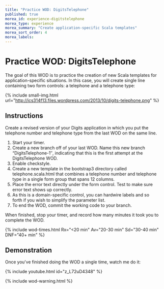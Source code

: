 ```yaml
---
title: "Practice WOD: DigitsTelephone"
published: true
morea_id: experience-digitstelephone
morea_type: experience
morea_summary: "Create application-specific Scala templates"
morea_sort_order: 4
morea_labels:
---
```


# Practice WOD: DigitsTelephone

The goal of this WOD is to practice the creation of new Scala templates for application-specific situations.  In this case, you will create single line containing two form controls: a telephone and a telephone type:

{% include small-img.html url="http://ics314f13.files.wordpress.com/2013/10/digits-telephone.png" %}

## Instructions

Create a revised version of your Digits application in which you put the telephone number and telephone type from the last WOD on the same line. 

  1. Start your timer.
  2. Create a new branch off of your last WOD. Name this new branch “DigitsTelephone-1″, indicating that this is the first attempt at the DigitsTelephone WOD.
  3. Enable checkstyle.
  4. Create a new template in the bootstrap3 directory called telephone.scala.html that combines a telephone number and telephone type in a single form group that spans 12 columns.
  5. Place the error text directly under the form control.  Test to make sure error text shows up correctly.
  6. As this is a domain-specific control, you can hardwire labels and so forth if you wish to simplify the parameter list.
  7. To end the WOD, commit the working code to your branch.

When finished, stop your timer, and record how many minutes it took you to complete the WOD. 

{% include wod-times.html Rx="<20 min" Av="20-30 min" Sd="30-40 min" DNF="40+ min" %}

## Demonstration

Once you've finished doing the WOD a single time, watch me do it:

{% include youtube.html id="z_L72uD4348" %}

{% include wod-warning.html %}






